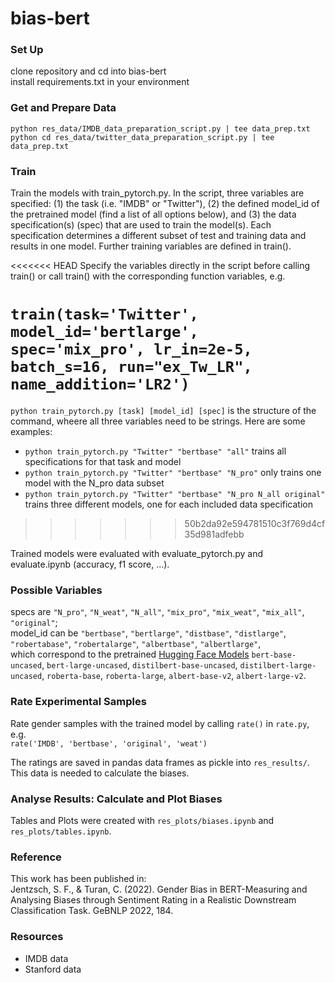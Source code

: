 # bias-bert

### Set Up
clone repository and cd into bias-bert  
install requirements.txt in your environment  

### Get and Prepare Data 
`python res_data/IMDB_data_preparation_script.py | tee data_prep.txt`  
`python cd res_data/twitter_data_preparation_script.py | tee data_prep.txt`  

### Train
Train the models with train_pytorch.py. In the script, three variables are specified: (1) the task (i.e. "IMDB" or "Twitter"), (2) the defined model_id of the pretrained model (find a list of all options below), and (3) the data specification(s) (spec) that are used to train the model(s). Each specification determines a different subset of test and training data and results in one model. 
Further training variables are defined in train().

<<<<<<< HEAD
Specify the variables directly in the script before calling train() or call train() with the corresponding function variables, e.g.  
    
`train(task='Twitter', model_id='bertlarge', spec='mix_pro', lr_in=2e-5, batch_s=16, run="ex_Tw_LR", name_addition='LR2')`
=======
`python train_pytorch.py [task] [model_id] [spec]` is the structure of the command, wheere all three variables need to be strings. Here are some examples:  
  
- `python train_pytorch.py "Twitter" "bertbase" "all"` trains all specifications for that task and model  
- `python train_pytorch.py "Twitter" "bertbase" "N_pro"` only trains one model with the N_pro data subset  
- `python train_pytorch.py "Twitter" "bertbase" "N_pro N_all original"` trains three different models, one for each included data specification  
>>>>>>> 50b2da92e594781510c3f769d4cf35d981adfebb

Trained models were evaluated with evaluate_pytorch.py and evaluate.ipynb (accuracy, f1 score, ...). 

### Possible Variables
specs are `"N_pro"`, `"N_weat"`, `"N_all"`, `"mix_pro"`, `"mix_weat"`, `"mix_all"`, `"original"`;  
model_id can be `"bertbase"`, `"bertlarge"`, `"distbase"`, `"distlarge"`, `"robertabase"`, `"robertalarge"`, `"albertbase"`, `"albertlarge"`,  
which correspond to the pretrained [Hugging Face Models](https://huggingface.co/models) `bert-base-uncased`, `bert-large-uncased`, `distilbert-base-uncased`, `distilbert-large-uncased`, `roberta-base`, `roberta-large`, `albert-base-v2`, `albert-large-v2`.   

### Rate Experimental Samples 
Rate gender samples with the trained model by calling `rate()` in `rate.py`, e.g.  
`rate('IMDB', 'bertbase', 'original', 'weat')`

The ratings are saved in pandas data frames as pickle into `res_results/`. This data is needed to calculate the biases. 

### Analyse Results: Calculate and Plot Biases
Tables and Plots were created with `res_plots/biases.ipynb` and `res_plots/tables.ipynb`.


### Reference
This work has been published in:  
Jentzsch, S. F., & Turan, C. (2022). Gender Bias in BERT-Measuring and Analysing Biases through Sentiment Rating in a Realistic Downstream Classification Task. GeBNLP 2022, 184.


### Resources 
- IMDB data  
- Stanford data  

